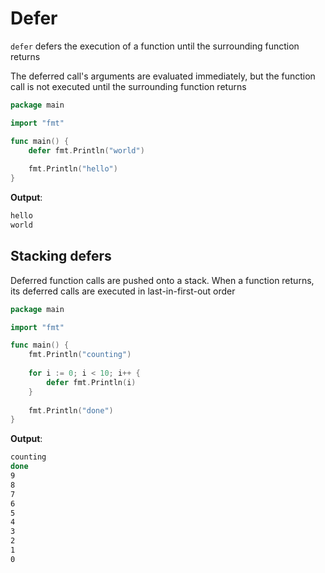 # Defer

`defer` defers the execution of a function until the surrounding function returns

The deferred call's arguments are evaluated immediately, but the function call is not executed until the surrounding function returns

```go
package main

import "fmt"

func main() {
	defer fmt.Println("world")
	
	fmt.Println("hello")
}
```

**Output**:

```zsh
hello
world
```

## Stacking defers

Deferred function calls are pushed onto a stack. When a function returns, its deferred calls are executed in last-in-first-out order

```go
package main

import "fmt"

func main() {
	fmt.Println("counting")
	
	for i := 0; i < 10; i++ {
		defer fmt.Println(i)
    }
	
	fmt.Println("done")
}
```

**Output**:

```zsh
counting
done
9
8
7
6
5
4
3
2
1
0
```
